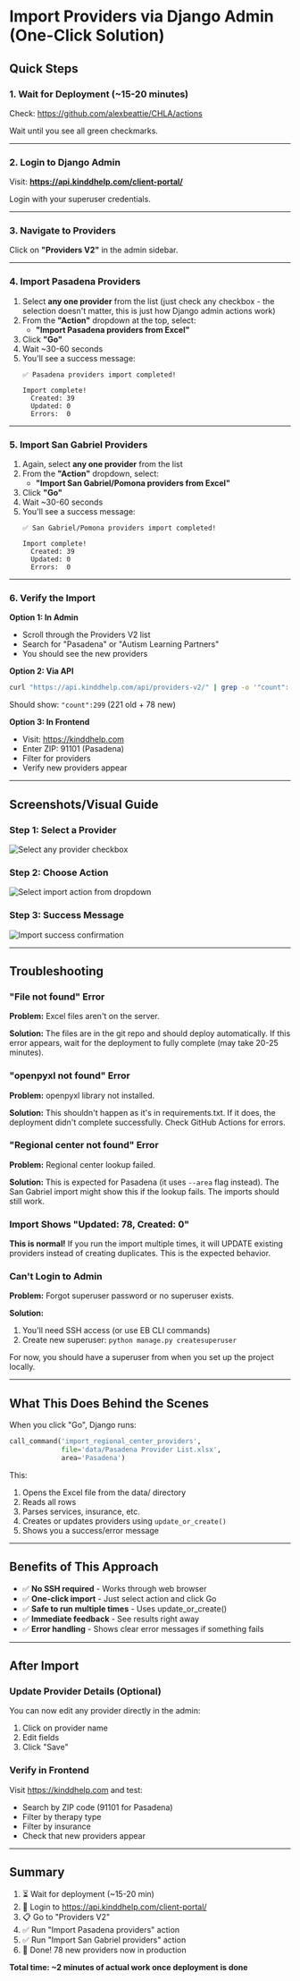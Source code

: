 # Import Providers via Django Admin (One-Click Solution)

## Quick Steps

### 1. Wait for Deployment (~15-20 minutes)

Check: https://github.com/alexbeattie/CHLA/actions

Wait until you see all green checkmarks.

---

### 2. Login to Django Admin

Visit: **https://api.kinddhelp.com/client-portal/**

Login with your superuser credentials.

---

### 3. Navigate to Providers

Click on **"Providers V2"** in the admin sidebar.

---

### 4. Import Pasadena Providers

1. Select **any one provider** from the list (just check any checkbox - the selection doesn't matter, this is just how Django admin actions work)
2. From the **"Action"** dropdown at the top, select:
   - **"Import Pasadena providers from Excel"**
3. Click **"Go"**
4. Wait ~30-60 seconds
5. You'll see a success message:
   ```
   ✅ Pasadena providers import completed!

   Import complete!
     Created: 39
     Updated: 0
     Errors:  0
   ```

---

### 5. Import San Gabriel Providers

1. Again, select **any one provider** from the list
2. From the **"Action"** dropdown, select:
   - **"Import San Gabriel/Pomona providers from Excel"**
3. Click **"Go"**
4. Wait ~30-60 seconds
5. You'll see a success message:
   ```
   ✅ San Gabriel/Pomona providers import completed!

   Import complete!
     Created: 39
     Updated: 0
     Errors:  0
   ```

---

### 6. Verify the Import

**Option 1: In Admin**
- Scroll through the Providers V2 list
- Search for "Pasadena" or "Autism Learning Partners"
- You should see the new providers

**Option 2: Via API**
```bash
curl "https://api.kinddhelp.com/api/providers-v2/" | grep -o '"count":[0-9]*'
```
Should show: `"count":299` (221 old + 78 new)

**Option 3: In Frontend**
- Visit: https://kinddhelp.com
- Enter ZIP: 91101 (Pasadena)
- Filter for providers
- Verify new providers appear

---

## Screenshots/Visual Guide

### Step 1: Select a Provider
![Select any provider checkbox](select-provider.png)

### Step 2: Choose Action
![Select import action from dropdown](choose-action.png)

### Step 3: Success Message
![Import success confirmation](success-message.png)

---

## Troubleshooting

### "File not found" Error

**Problem:** Excel files aren't on the server.

**Solution:** The files are in the git repo and should deploy automatically. If this error appears, wait for the deployment to fully complete (may take 20-25 minutes).

### "openpyxl not found" Error

**Problem:** openpyxl library not installed.

**Solution:** This shouldn't happen as it's in requirements.txt. If it does, the deployment didn't complete successfully. Check GitHub Actions for errors.

### "Regional center not found" Error

**Problem:** Regional center lookup failed.

**Solution:** This is expected for Pasadena (it uses `--area` flag instead). The San Gabriel import might show this if the lookup fails. The imports should still work.

### Import Shows "Updated: 78, Created: 0"

**This is normal!** If you run the import multiple times, it will UPDATE existing providers instead of creating duplicates. This is the expected behavior.

### Can't Login to Admin

**Problem:** Forgot superuser password or no superuser exists.

**Solution:**
1. You'll need SSH access (or use EB CLI commands)
2. Create new superuser: `python manage.py createsuperuser`

For now, you should have a superuser from when you set up the project locally.

---

## What This Does Behind the Scenes

When you click "Go", Django runs:

```python
call_command('import_regional_center_providers',
             file='data/Pasadena Provider List.xlsx',
             area='Pasadena')
```

This:
1. Opens the Excel file from the data/ directory
2. Reads all rows
3. Parses services, insurance, etc.
4. Creates or updates providers using `update_or_create()`
5. Shows you a success/error message

---

## Benefits of This Approach

- ✅ **No SSH required** - Works through web browser
- ✅ **One-click import** - Just select action and click Go
- ✅ **Safe to run multiple times** - Uses update_or_create()
- ✅ **Immediate feedback** - See results right away
- ✅ **Error handling** - Shows clear error messages if something fails

---

## After Import

### Update Provider Details (Optional)

You can now edit any provider directly in the admin:
1. Click on provider name
2. Edit fields
3. Click "Save"

### Verify in Frontend

Visit https://kinddhelp.com and test:
- Search by ZIP code (91101 for Pasadena)
- Filter by therapy type
- Filter by insurance
- Check that new providers appear

---

## Summary

1. ⏳ Wait for deployment (~15-20 min)
2. 🔐 Login to https://api.kinddhelp.com/client-portal/
3. 📋 Go to "Providers V2"
4. ✅ Run "Import Pasadena providers" action
5. ✅ Run "Import San Gabriel providers" action
6. 🎉 Done! 78 new providers now in production

**Total time: ~2 minutes of actual work once deployment is done**
